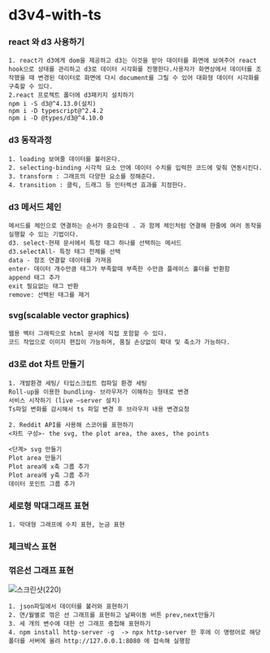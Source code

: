 # d3v4-with-ts

### react 와 d3 사용하기 

    
    1. react가 d3에게 dom을 제공하고 d3는 이것을 받아 데이터를 화면에 보여주어 react hook으로 상태를 관리하고 d3로 데이터 시각화를 진행한다.사용자가 화면상에서 데이터를 조작했을 때 변경된 데이터로 화면에 다시 document를 그릴 수 있어 대화형 데이터 시각화를 구축할 수 있다.
    2.react 프로젝트 폴더에 d3패키지 설치하기 
    npm i -S d3@^4.13.0(설치)
    npm i -D typescript@^2.4.2
    npm i -D @types/d3@^4.10.0
    

### d3 동작과정 


    1. loading 보여줄 데이터를 불러온다.
    2. selecting-binding 시각적 요소 안에 데이터 수치를 입력한 코드에 맞춰 연동시킨다.
    3. transform : 그래프의 다양한 요소를 정해준다.
    4. transition : 클릭, 드래그 등 인터렉션 효과를 지정한다.
    
    
### d3 메서드 체인 

    메서드를 체인으로 연결하는 순서가 중요한데 . 과 함께 체인처럼 연결해 한줄에 여러 동작을 실행할 수 있는 기법이다.
    d3. select-현재 문서에서 특정 태그 하나를 선택하는 메서드
    d3.selectAll- 특정 태그 전체를 선택
    data - 참조 연결할 데이터를 가져옴
    enter- 데이터 개수만큼 태그가 부족할때 부족한 수만큼 플레이스 홀더를 반환함
    append 태그 추가
    exit 필요없는 태그 반환 
    remove: 선택된 태그를 제거
    
    
    
### svg(scalable vector graphics) 
    
    
    웹용 벡터 그래픽으로 html 문서에 직접 포함할 수 있다.
    코드 작업으로 이미지 편집이 가능하며, 품질 손상없이 확대 및 축소가 가능하다.
    
    
  
### d3로 dot 차트 만들기


    1. 개발환경 세팅/ 타입스크립트 컴파일 환경 세팅
    Roll-up을 이용한 bundling- 브라우저가 이해하는 형태로 변경
    서비스 시작하기 (live –server 설치)
    Ts파일 변화를 감시해서 ts 파일 변경 후 브라우저 내용 변경요청
    
    2. Reddit API를 사용해 스코어를 표현하기
    <차트 구성>- the svg, the plot area, the axes, the points

    <단계> svg 만들기
    Plot area 만들기
    Plot area에 x축 그룹 추가
    Plot area에 y축 그룹 추가
    데이터 포인트 그룹 추가

        
### 세로형 막대그래프 표현 
    
    
    1. 막대형 그래프에 수치 표현, 눈금 표현 
### 체크박스 표현

### 꺾은선 그래프 표현
![스크린샷(220)](https://user-images.githubusercontent.com/62291578/124080622-89a92000-da85-11eb-92f4-224057c8e1e7.png)

    
    
    1. json파일에서 데이터를 불러와 표현하기
    2. 연/월별로 꺾은 선 그래프를 표현하고 날짜이동 버튼 prev,next만들기
    3. 세 개의 변수에 대한 선 그래프 중첩해 표현하기 
    4. npm install http-server -g  -> npx http-server 한 후에 이 명령어로 해당 폴더를 서버에 올려 http://127.0.0.1:8080 에 접속해 실행함
